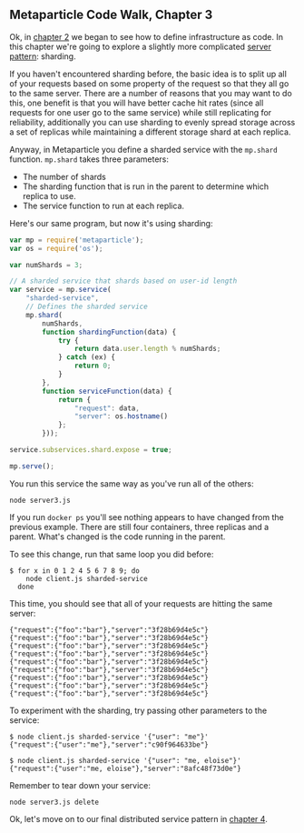 ## Metaparticle Code Walk, Chapter 3

Ok, in [chapter 2](server2.md) we began to see how to define infrastructure as code.  In this
chapter we're going to explore a slightly more complicated
[server pattern](/docs/service-patterns,md): sharding.

If you haven't encountered sharding before, the basic idea is to split up all of your requests
based on some property of the request so that they all go to the same server. There are a number
of reasons that you may want to do this, one benefit is that you will have better cache hit
rates (since all requests for one user go to the same service) while still replicating for
reliability, additionally you can use sharding to evenly spread storage across a set of replicas
while maintaining a different storage shard at each replica.

Anyway, in Metaparticle you define a sharded service with the `mp.shard` function.  `mp.shard`
takes three parameters:
   * The number of shards
   * The sharding function that is run in the parent to determine which replica to use.
   * The service function to run at each replica.

Here's our same program, but now it's using sharding:

```javascript
var mp = require('metaparticle');
var os = require('os');

var numShards = 3;

// A sharded service that shards based on user-id length
var service = mp.service(
	"sharded-service",
	// Defines the sharded service
	mp.shard(
		numShards,
		function shardingFunction(data) {
			try {
				return data.user.length % numShards;
			} catch (ex) {
				return 0;
			}
		},
		function serviceFunction(data) {
			return {
				"request": data,
				"server": os.hostname()
			};
		}));

service.subservices.shard.expose = true;

mp.serve();
```

You run this service the same way as you've run all of the others:

```console
node server3.js
```

If you run `docker ps` you'll see nothing appears to have changed from the previous example.
There are still four containers, three replicas and a parent. What's changed is the code
running in the parent.

To see this change, run that same loop you did before:

```console
$ for x in 0 1 2 4 5 6 7 8 9; do 
    node client.js sharded-service
  done
```

This time, you should see that all of your requests are hitting the same server:

```console
{"request":{"foo":"bar"},"server":"3f28b69d4e5c"}
{"request":{"foo":"bar"},"server":"3f28b69d4e5c"}
{"request":{"foo":"bar"},"server":"3f28b69d4e5c"}
{"request":{"foo":"bar"},"server":"3f28b69d4e5c"}
{"request":{"foo":"bar"},"server":"3f28b69d4e5c"}
{"request":{"foo":"bar"},"server":"3f28b69d4e5c"}
{"request":{"foo":"bar"},"server":"3f28b69d4e5c"}
{"request":{"foo":"bar"},"server":"3f28b69d4e5c"}
{"request":{"foo":"bar"},"server":"3f28b69d4e5c"}
```

To experiment with the sharding, try passing other parameters to the service:
```console
$ node client.js sharded-service '{"user": "me"}'
{"request":{"user":"me"},"server":"c90f964633be"}

$ node client.js sharded-service '{"user": "me, eloise"}'
{"request":{"user":"me, eloise"},"server":"8afc48f73d0e"}
```

Remember to tear down your service:

```console
node server3.js delete
```

Ok, let's move on to our final distributed service pattern in [chapter 4](server4.md).
